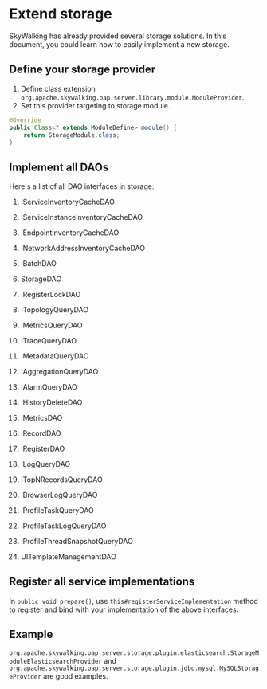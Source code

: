 # Extend storage
SkyWalking has already provided several storage solutions. In this document, you could 
learn how to easily implement a new storage. 

## Define your storage provider
1. Define class extension `org.apache.skywalking.oap.server.library.module.ModuleProvider`.
2. Set this provider targeting to storage module.
```java
@Override 
public Class<? extends ModuleDefine> module() {
    return StorageModule.class;
}
```

## Implement all DAOs
Here's a list of all DAO interfaces in storage:
1. IServiceInventoryCacheDAO
1. IServiceInstanceInventoryCacheDAO
1. IEndpointInventoryCacheDAO
1. INetworkAddressInventoryCacheDAO
1. IBatchDAO
1. StorageDAO
1. IRegisterLockDAO
1. ITopologyQueryDAO
1. IMetricsQueryDAO
1. ITraceQueryDAO
1. IMetadataQueryDAO
1. IAggregationQueryDAO
1. IAlarmQueryDAO
1. IHistoryDeleteDAO
1. IMetricsDAO
1. IRecordDAO
1. IRegisterDAO
1. ILogQueryDAO
1. ITopNRecordsQueryDAO
1. IBrowserLogQueryDAO

1. IProfileTaskQueryDAO
1. IProfileTaskLogQueryDAO
1. IProfileThreadSnapshotQueryDAO
1. UITemplateManagementDAO
## Register all service implementations
In `public void prepare()`, use `this#registerServiceImplementation` method to register and bind with your implementation of the above interfaces.

## Example
`org.apache.skywalking.oap.server.storage.plugin.elasticsearch.StorageModuleElasticsearchProvider` and `org.apache.skywalking.oap.server.storage.plugin.jdbc.mysql.MySQLStorageProvider`  are good examples.
